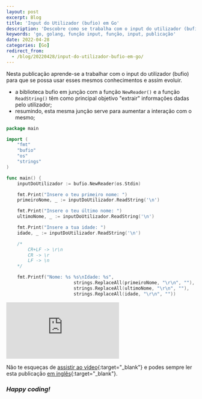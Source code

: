 ```yaml
---
layout: post
excerpt: Blog
title: 'Input do Utilizador (bufio) em Go'
description: 'Descobre como se trabalha com o input do utilizador (bufio) na linguagem de programação Go. Obtém respostas às tuas dúvidas com a teoria e os exemplos apresentados.'
keywords: 'go, golang, função input, função, input, publicação'
date: 2022-04-28
categories: [Go]
redirect_from:
  - /blog/20220428/input-do-utilizador-bufio-em-go/
---
```


Nesta publicação aprende-se a trabalhar com o input do utilizador (bufio) para que se possa usar esses mesmos conhecimentos e assim evoluir.

- a biblioteca bufio em junção com a função `NewReader()` e a função `ReadString()` têm como principal objetivo "extrair" informações dadas pelo utilizador;
- resumindo, esta mesma junção serve para aumentar a interação com o mesmo;

```go
package main

import (
	"fmt"
	"bufio"
	"os"
	"strings"
)

func main() {
	inputDoUtilizador := bufio.NewReader(os.Stdin)

	fmt.Print("Insere o teu primeiro nome: ")
	primeiroNome, _ := inputDoUtilizador.ReadString('\n')

	fmt.Print("Insere o teu último nome: ")
	ultimoNome, _ := inputDoUtilizador.ReadString('\n')

	fmt.Print("Insere a tua idade: ")
	idade, _ := inputDoUtilizador.ReadString('\n')

	/*
		CR+LF -> \r\n
		CR -> \r
		LF -> \n
	*/

	fmt.Printf("Nome: %s %s\nIdade: %s",
						 strings.ReplaceAll(primeiroNome, "\r\n", ""),
						 strings.ReplaceAll(ultimoNome, "\r\n", ""),
						 strings.ReplaceAll(idade, "\r\n", ""))
```

<div class="video-container">
  <iframe src="https://www.youtube.com/embed/3HDVH40ZR2w" frameborder="0" allowfullscreen></iframe>
</div>

Não te esqueças de [assistir ao vídeo](https://youtu.be/3HDVH40ZR2w){:target="\_blank"} e podes sempre ler esta publicação [em inglês](https://nelsonsilvadev.com/blog/user-input-bufio-in-go/){:target="\_blank"}.

### _Happy coding!_

